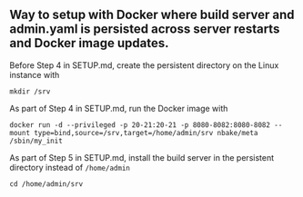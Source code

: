 ## Way to setup with Docker where build server and admin.yaml is persisted across server restarts and Docker image updates.

Before Step 4 in SETUP.md, create the persistent directory on the Linux instance with

```
mkdir /srv
```

As part of Step 4 in SETUP.md, run the Docker image with
```
docker run -d --privileged -p 20-21:20-21 -p 8080-8082:8080-8082 --mount type=bind,source=/srv,target=/home/admin/srv nbake/meta /sbin/my_init
```

As part of Step 5 in SETUP.md, install the build server in the persistent directory instead of `/home/admin`

```
cd /home/admin/srv
```



